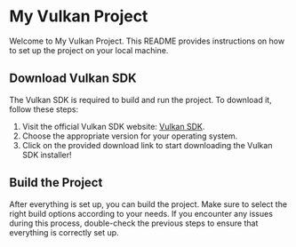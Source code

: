 # My Vulkan Project

Welcome to My Vulkan Project. This README provides instructions on how to set up the project on your local machine.

## Download Vulkan SDK

The Vulkan SDK is required to build and run the project. To download it, follow these steps:

1. Visit the official Vulkan SDK website: [Vulkan SDK](https://www.lunarg.com/vulkan-sdk/).
2. Choose the appropriate version for your operating system.
3. Click on the provided download link to start downloading the Vulkan SDK installer!


## Build the Project

After everything is set up, you can build the project. Make sure to select the right build options according to your needs. If you encounter any issues during this process, double-check the previous steps to ensure that everything is correctly set up.
